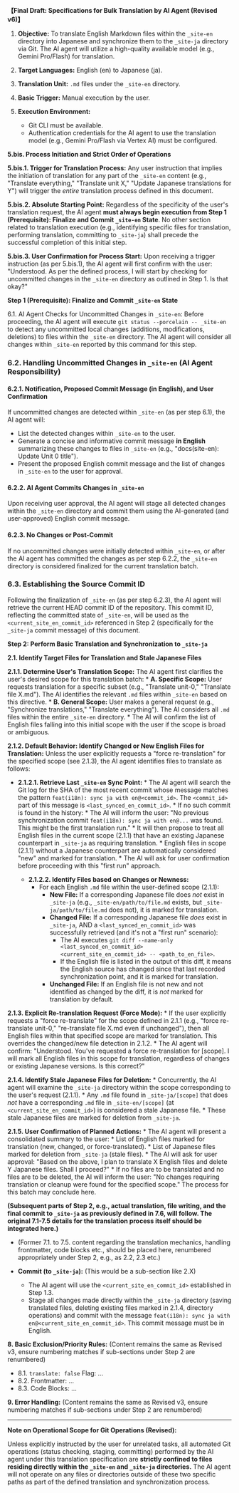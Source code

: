 **【Final Draft: Specifications for Bulk Translation by AI Agent (Revised v6)】**

1.  **Objective:** To translate English Markdown files within the `_site-en` directory into Japanese and synchronize them to the `_site-ja` directory via Git. The AI agent will utilize a high-quality available model (e.g., Gemini Pro/Flash) for translation.
    
2.  **Target Languages:** English (en) to Japanese (ja).
    
3.  **Translation Unit:** `.md` files under the `_site-en` directory.
    
4.  **Basic Trigger:** Manual execution by the user.
    
5.  **Execution Environment:**
    
    -   Git CLI must be available.
    -   Authentication credentials for the AI agent to use the translation model (e.g., Gemini Pro/Flash via Vertex AI) must be configured.

**5.bis. Process Initiation and Strict Order of Operations**

**5.bis.1. Trigger for Translation Process:**
Any user instruction that implies the initiation of translation for any part of the `_site-en` content (e.g., "Translate everything," "Translate unit X," "Update Japanese translations for Y") will trigger the *entire* translation process defined in this document.

**5.bis.2. Absolute Starting Point:**
Regardless of the specificity of the user's translation request, the AI agent **must always begin execution from Step 1 (Prerequisite): Finalize and Commit `_site-en` State**. No other section related to translation execution (e.g., identifying specific files for translation, performing translation, committing to `_site-ja`) shall precede the successful completion of this initial step.

**5.bis.3. User Confirmation for Process Start:**
Upon receiving a trigger instruction (as per 5.bis.1), the AI agent will first confirm with the user: "Understood. As per the defined process, I will start by checking for uncommitted changes in the `_site-en` directory as outlined in Step 1. Is that okay?"

**Step 1 (Prerequisite): Finalize and Commit `_site-en` State**

6.1. AI Agent Checks for Uncommitted Changes in `_site-en`: Before proceeding, the AI agent will execute `git status --porcelain -- _site-en` to detect any uncommitted local changes (additions, modifications, deletions) to files within the `_site-en` directory. The AI agent will consider all changes within `_site-en` reported by this command for this step.

### 6.2. Handling Uncommitted Changes in `_site-en` (AI Agent Responsibility)

#### 6.2.1. Notification, Proposed Commit Message (in English), and User Confirmation

If uncommitted changes are detected within `_site-en` (as per step 6.1), the AI agent will:

-   List the detected changes within `_site-en` to the user.
-   Generate a concise and informative commit message **in English** summarizing these changes to files in `_site-en` (e.g., "docs(site-en): Update Unit 0 title").
-   Present the proposed English commit message and the list of changes in `_site-en` to the user for approval.

#### 6.2.2. AI Agent Commits Changes in `_site-en`

Upon receiving user approval, the AI agent will stage all detected changes within the `_site-en` directory and commit them using the AI-generated (and user-approved) English commit message.

#### 6.2.3. No Changes or Post-Commit

If no uncommitted changes were initially detected within `_site-en`, or after the AI agent has committed the changes as per step 6.2.2, the `_site-en` directory is considered finalized for the current translation batch.

### 6.3. Establishing the Source Commit ID

Following the finalization of `_site-en` (as per step 6.2.3), the AI agent will retrieve the current HEAD commit ID of the repository. This commit ID, reflecting the committed state of `_site-en`, will be used as the `<current_site_en_commit_id>` referenced in Step 2 (specifically for the `_site-ja` commit message) of this document.

**Step 2: Perform Basic Translation and Synchronization to `_site-ja`**

**2.1. Identify Target Files for Translation and Stale Japanese Files**

**2.1.1. Determine User's Translation Scope:**
The AI agent first clarifies the user's desired scope for this translation batch:
    *   **A. Specific Scope:** User requests translation for a specific subset (e.g., "Translate unit-0," "Translate file X.md"). The AI identifies the relevant `.md` files within `_site-en` based on this directive.
    *   **B. General Scope:** User makes a general request (e.g., "Synchronize translations," "Translate everything"). The AI considers all `.md` files within the entire `_site-en` directory.
    *   The AI will confirm the list of English files falling into this initial scope with the user if the scope is broad or ambiguous.

**2.1.2. Default Behavior: Identify Changed or New English Files for Translation:**
Unless the user explicitly requests a "force re-translation" for the specified scope (see 2.1.3), the AI agent identifies files to translate as follows:

*   **2.1.2.1. Retrieve Last `_site-en` Sync Point:**
        *   The AI agent will search the Git log for the SHA of the most recent commit whose message matches the pattern `feat(i18n): sync ja with en@<commit_id>`. The `<commit_id>` part of this message is `<last_synced_en_commit_id>`.
        *   If no such commit is found in the history:
            *   The AI will inform the user: "No previous synchronization commit `feat(i18n): sync ja with en@...` was found. This might be the first translation run."
            *   It will then propose to treat all English files in the current scope (2.1.1) that have an existing Japanese counterpart in `_site-ja` as requiring translation.
            *   English files in scope (2.1.1) without a Japanese counterpart are automatically considered "new" and marked for translation.
            *   The AI will ask for user confirmation before proceeding with this "first run" approach.

    *   **2.1.2.2. Identify Files based on Changes or Newness:**
        *   For each English `.md` file within the user-defined scope (2.1.1):
            *   **New File:** If a corresponding Japanese file does *not* exist in `_site-ja` (e.g., `_site-en/path/to/file.md` exists, but `_site-ja/path/to/file.md` does not), it is marked for translation.
            *   **Changed File:** If a corresponding Japanese file *does* exist in `_site-ja`, AND a `<last_synced_en_commit_id>` was successfully retrieved (and it's not a "first run" scenario):
                *   The AI executes `git diff --name-only <last_synced_en_commit_id> <current_site_en_commit_id> -- <path_to_en_file>`. 
                *   If the English file is listed in the output of this diff, it means the English source has changed since that last recorded synchronization point, and it is marked for translation.
            *   **Unchanged File:** If an English file is not new and not identified as changed by the diff, it is *not* marked for translation by default.

**2.1.3. Explicit Re-translation Request (Force Mode):**
    *   If the user explicitly requests a "force re-translate" for the scope defined in 2.1.1 (e.g., "force re-translate unit-0," "re-translate file X.md even if unchanged"), then all English files within that specified scope are marked for translation. This overrides the changed/new file detection in 2.1.2.
    *   The AI agent will confirm: "Understood. You've requested a force re-translation for [scope]. I will mark all English files in this scope for translation, regardless of changes or existing Japanese versions. Is this correct?"

**2.1.4. Identify Stale Japanese Files for Deletion:**
    *   Concurrently, the AI agent will examine the `_site-ja` directory within the scope corresponding to the user's request (2.1.1).
    *   Any `.md` file found in `_site-ja/[scope]` that does *not* have a corresponding `.md` file in `_site-en/[scope]` (at `<current_site_en_commit_id>`) is considered a stale Japanese file.
    *   These stale Japanese files are marked for deletion from `_site-ja`.

**2.1.5. User Confirmation of Planned Actions:**
    *   The AI agent will present a consolidated summary to the user:
        *   List of English files marked for translation (new, changed, or force-translated).
        *   List of Japanese files marked for deletion from `_site-ja` (stale files).
    *   The AI will ask for user approval: "Based on the above, I plan to translate X English files and delete Y Japanese files. Shall I proceed?"
    *   If no files are to be translated and no files are to be deleted, the AI will inform the user: "No changes requiring translation or cleanup were found for the specified scope." The process for this batch may conclude here.

**(Subsequent parts of Step 2, e.g., actual translation, file writing, and the final commit to `_site-ja` as previously defined in 7.6, will follow. The original 7.1-7.5 details for the translation process itself should be integrated here.)**

- (Former 7.1. to 7.5. content regarding the translation mechanics, handling frontmatter, code blocks etc., should be placed here, renumbered appropriately under Step 2, e.g., as 2.2, 2.3 etc.)

- **Commit (to `_site-ja`):** (This would be a sub-section like 2.X)
    - The AI agent will use the `<current_site_en_commit_id>` established in Step 1.3.
    - Stage all changes made directly within the `_site-ja` directory (saving translated files, deleting existing files marked in 2.1.4, directory operations) and commit with the message `feat(i18n): sync ja with en@<current_site_en_commit_id>`. This commit message must be in English.

**8. Basic Exclusion/Priority Rules:** (Content remains the same as Revised v3, ensure numbering matches if sub-sections under Step 2 are renumbered)

- 8.1. `translate: false` Flag: ...
- 8.2. Frontmatter: ...
- 8.3. Code Blocks: ...

**9. Error Handling:** (Content remains the same as Revised v3, ensure numbering matches if sub-sections under Step 2 are renumbered)

----------

**Note on Operational Scope for Git Operations (Revised):**

Unless explicitly instructed by the user for unrelated tasks, all automated Git operations (status checking, staging, committing) performed by the AI agent under this translation specification are **strictly confined to files residing directly within the `_site-en` and `_site-ja` directories.** The AI agent will not operate on any files or directories outside of these two specific paths as part of the defined translation and synchronization process.